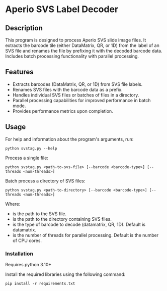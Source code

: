 # Aperio SVS Label Decoder

## Description
This program is designed to process Aperio SVS slide image files. It extracts the barcode tile (either DataMatrix, QR, or 1D) from the label of an SVS file and renames the file by prefixing it with the decoded barcode data. Includes batch processing functionality with parallel processing.

## Features
- Extracts barcodes (DataMatrix, QR, or 1D) from SVS file labels.
- Renames SVS files with the barcode data as a prefix.
- Handles individual SVS files or batches of files in a directory.
- Parallel processing capabilities for improved performance in batch mode.
- Provides performance metrics upon completion.

## Usage
For help and information about the program's arguments, run:
```
python svstag.py --help
```
Process a single file:
```
python svstag.py <path-to-svs-file> [--barcode <barcode-type>] [--threads <num-threads>]
```
Batch process a directory of SVS files:
```
python svstag.py <path-to-directory> [--barcode <barcode-type>] [--threads <num-threads>]
```
Where:
- <path-to-svs-file> is the path to the SVS file.
- <path-to-directory> is the path to the directory containing SVS files.
- <barcode-type> is the type of barcode to decode (datamatrix, QR, 1D). Default is datamatrix.
- <num-threads> is the number of threads for parallel processing. Default is the number of CPU cores.

### Installation
Requires python 3.10+

Install the required libraries using the following command:
```
pip install -r requirements.txt
```
